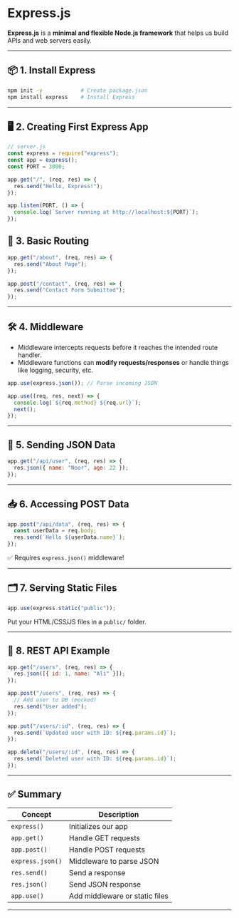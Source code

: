 # Express.js

**Express.js** is a **minimal and flexible Node.js framework** that helps us build APIs and web servers easily.

---

## 📦 1. Install Express

```bash
npm init -y            # Create package.json
npm install express    # Install Express
```

---

## 🖥️ 2. Creating First Express App

```js
// server.js
const express = require("express");
const app = express();
const PORT = 3000;

app.get("/", (req, res) => {
  res.send("Hello, Express!");
});

app.listen(PORT, () => {
  console.log(`Server running at http://localhost:${PORT}`);
});
```

## 🔧 3. Basic Routing

```js
app.get("/about", (req, res) => {
  res.send("About Page");
});

app.post("/contact", (req, res) => {
  res.send("Contact Form Submitted");
});
```

---

## 🛠️ 4. Middleware

- Middleware intercepts requests before it reaches the intended route handler.
- Middleware functions can **modify requests/responses** or handle things like logging, security, etc.

```js
app.use(express.json()); // Parse incoming JSON

app.use((req, res, next) => {
  console.log(`${req.method} ${req.url}`);
  next();
});
```

---

## 📄 5. Sending JSON Data

```js
app.get("/api/user", (req, res) => {
  res.json({ name: "Noor", age: 22 });
});
```

---

## 📥 6. Accessing POST Data

```js
app.post("/api/data", (req, res) => {
  const userData = req.body;
  res.send(`Hello ${userData.name}`);
});
```

✅ Requires `express.json()` middleware!

---

## 🗂️ 7. Serving Static Files

```js
app.use(express.static("public"));
```

Put your HTML/CSS/JS files in a `public/` folder.

---

## 📌 8. REST API Example

```js
app.get("/users", (req, res) => {
  res.json([{ id: 1, name: "Ali" }]);
});

app.post("/users", (req, res) => {
  // Add user to DB (mocked)
  res.send("User added");
});

app.put("/users/:id", (req, res) => {
  res.send(`Updated user with ID: ${req.params.id}`);
});

app.delete("/users/:id", (req, res) => {
  res.send(`Deleted user with ID: ${req.params.id}`);
});
```

---

## ✅ Summary

| Concept          | Description                    |
| ---------------- | ------------------------------ |
| `express()`      | Initializes our app            |
| `app.get()`      | Handle GET requests            |
| `app.post()`     | Handle POST requests           |
| `express.json()` | Middleware to parse JSON       |
| `res.send()`     | Send a response                |
| `res.json()`     | Send JSON response             |
| `app.use()`      | Add middleware or static files |

---
